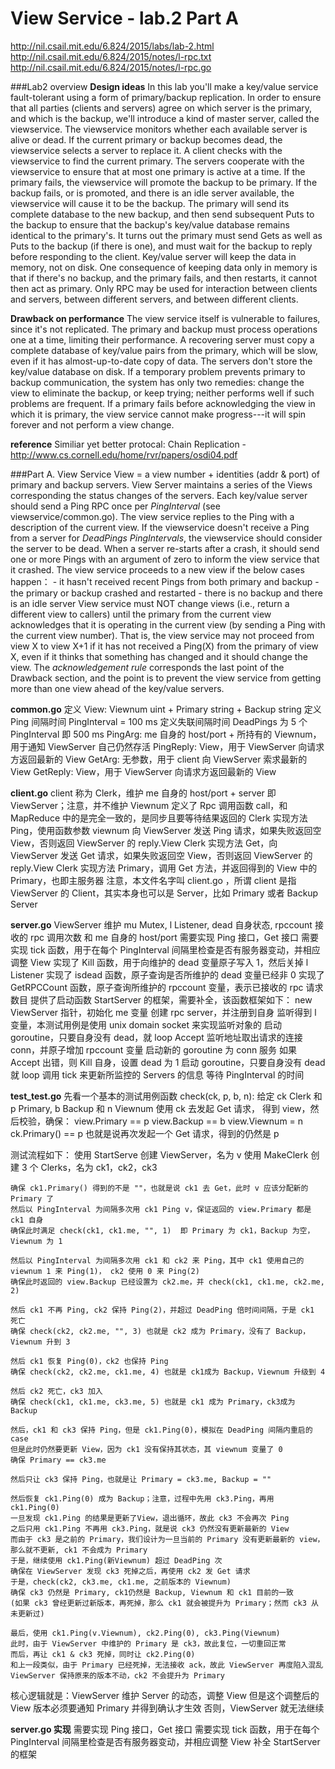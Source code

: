 View Service - lab.2 Part A
==============================
http://nil.csail.mit.edu/6.824/2015/labs/lab-2.html
http://nil.csail.mit.edu/6.824/2015/notes/l-rpc.txt
http://nil.csail.mit.edu/6.824/2015/notes/l-rpc.go

###Lab2 overview
**Design ideas**
In this lab you'll make a key/value service fault-tolerant using a form of primary/backup replication.
In order to ensure that all parties (clients and servers) agree on which server is the primary, and which is the backup, we'll introduce a kind of master server, called the viewservice.
The viewservice monitors whether each available server is alive or dead. If the current primary or backup becomes dead, the viewservice selects a server to replace it.
A client checks with the viewservice to find the current primary. The servers cooperate with the viewservice to ensure that at most one primary is active at a time.
If the primary fails, the viewservice will promote the backup to be primary.
If the backup fails, or is promoted, and there is an idle server available, the viewservice will cause it to be the backup.
The primary will send its complete database to the new backup, and then send subsequent Puts to the backup to ensure that the backup's key/value database remains identical to the primary's.
It turns out the primary must send Gets as well as Puts to the backup (if there is one), and must wait for the backup to reply before responding to the client.
Key/value server will keep the data in memory, not on disk.
One consequence of keeping data only in memory is that if there's no backup, and the primary fails, and then restarts, it cannot then act as primary.
Only RPC may be used for interaction between clients and servers, between different servers, and between different clients.

**Drawback on performance**
The view service itself is vulnerable to failures, since it's not replicated.
The primary and backup must process operations one at a time, limiting their performance.
A recovering server must copy a complete database of key/value pairs from the primary, which will be slow, even if it has almost-up-to-date copy of data.
The servers don't store the key/value database on disk.
If a temporary problem prevents primary to backup communication, the system has only two remedies: change the view to eliminate the backup, or keep trying; neither performs well if such problems are frequent.
If a primary fails before acknowledging the view in which it is primary, the view service cannot make progress---it will spin forever and not perform a view change.

**reference**
Similiar yet better protocal: Chain Replication - http://www.cs.cornell.edu/home/rvr/papers/osdi04.pdf



###Part A. View Service
View = a view number + identities (addr & port) of primary and backup servers.
View Server maintains a series of the Views corresponding the status changes of the servers.
Each key/value server should send a Ping RPC once per *PingInterval* (see viewservice/common.go).
The view service replies to the Ping with a description of the current view.
If the viewservice doesn't receive a Ping from a server for *DeadPings PingIntervals*, the viewservice should consider the server to be dead.
When a server re-starts after a crash, it should send one or more Pings with an argument of zero to inform the view service that it crashed.
The view service proceeds to a new view if the below cases happen：
    - it hasn't received recent Pings from both primary and backup
    - the primary or backup crashed and restarted
    - there is no backup and there is an idle server
View service must NOT change views (i.e., return a different view to callers) until the primary from the current view acknowledges that it is operating in the current view (by sending a Ping with the current view number).
That is, the view service may not proceed from view X to view X+1 if it has not received a Ping(X) from the primary of view X, even if it thinks that something has changed and it should change the view.
The *acknowledgement rule* corresponds the last point of the Drawback section, and the point is to prevent the view service from getting more than one view ahead of the key/value servers.


**common.go**
定义 View:  Viewnum uint + Primary string + Backup  string
定义 Ping 间隔时间 PingInterval = 100 ms
定义失联间隔时间 DeadPings 为 5 个 PingInterval 即 500 ms
PingArg: me 自身的 host/port + 所持有的 Viewnum，用于通知 ViewServer 自己仍然存活
PingReply: View，用于 ViewServer 向请求方返回最新的 View
GetArg: 无参数，用于 client 向 ViewServer 索求最新的 View
GetReply: View，用于 ViewServer 向请求方返回最新的 View


**client.go**
client 称为 Clerk，维护 me 自身的 host/port + server 即 ViewServer；注意，并不维护 Viewnum
定义了 Rpc 调用函数 call，和 MapReduce 中的是完全一致的，是同步且要等待结果返回的
Clerk 实现方法 Ping，使用函数参数 viewnum 向 ViewServer 发送 Ping 请求，如果失败返回空 View，否则返回 ViewServer 的 reply.View
Clerk 实现方法 Get，向 ViewServer 发送 Get 请求，如果失败返回空 View，否则返回 ViewServer 的 reply.View
Clerk 实现方法 Primary，调用 Get 方法，并返回得到的 View 中的 Primary，也即主服务器
注意，本文件名字叫 client.go ，所谓 client 是指 ViewServer 的 Client，其实本身也可以是 Server，比如 Primary 或者 Backup Server


**server.go**
ViewServer 维护 mu Mutex, l Listener, dead 自身状态, rpccount 接收的 rpc 调用次数 和 me 自身的 host/port
需要实现 Ping 接口，Get 接口
需要实现 tick 函数，用于在每个 PingInterval 间隔里检查是否有服务器变动，并相应调整 View
实现了 Kill 函数，用于向维护的 dead 变量原子写入 1，然后关掉 l Listener
实现了 isdead 函数，原子查询是否所维护的 dead 变量已经非 0
实现了 GetRPCCount 函数，原子查询所维护的 rpccount 变量，表示已接收的 rpc 请求数目
提供了启动函数 StartServer 的框架，需要补全，该函数框架如下：
    new ViewServer 指针，初始化 me 变量
    创建 rpc server，并注册到自身
    监听得到 l 变量，本测试用例是使用 unix domain socket 来实现监听对象的
    启动 goroutine，只要自身没有 dead，就 loop
        Accept 监听地址取出请求的连接 conn，并原子增加 rpccount 变量
        启动新的 goroutine 为 conn 服务
        如果 Accept 出错，则 Kill 自身，设置 dead 为 1
    启动 goroutine，只要自身没有 dead 就 loop
        调用 tick 来更新所监控的 Servers 的信息
        等待 PingInterval 的时间


**test_test.go**
先看一个基本的测试用例函数 check(ck, p, b, n):
给定 ck Clerk 和 p Primary, b Backup 和 n Viewnum
使用 ck 去发起 Get 请求， 得到 view，然后校验，确保：
    view.Primary == p
    view.Backup == b
    view.Viewnum = n
    ck.Primary() == p 也就是说再次发起一个 Get 请求，得到的仍然是 p

测试流程如下：
    使用 StartServe 创建 ViewServer，名为 v
    使用 MakeClerk 创建 3 个 Clerks，名为 ck1，ck2，ck3

    确保 ck1.Primary() 得到的不是 ""，也就是说 ck1 去 Get，此时 v 应该分配新的 Primary 了
    然后以 PingInterval 为间隔多次用 ck1 Ping v，保证返回的 view.Primary 都是 ck1 自身
    确保此时满足 check(ck1, ck1.me, "", 1)  即 Primary 为 ck1，Backup 为空，Viewnum 为 1

    然后以 PingInterval 为间隔多次用 ck1 和 ck2 来 Ping，其中 ck1 使用自己的 viewnum 1 来 Ping(1)， ck2 使用 0 来 Ping(2)
    确保此时返回的 view.Backup 已经设置为 ck2.me，并 check(ck1, ck1.me, ck2.me, 2)

    然后 ck1 不再 Ping, ck2 保持 Ping(2)，并超过 DeadPing 倍时间间隔，于是 ck1 死亡
    确保 check(ck2, ck2.me, "", 3) 也就是 ck2 成为 Primary，没有了 Backup，Viewnum 升到 3

    然后 ck1 恢复 Ping(0)，ck2 也保持 Ping
    确保 check(ck2, ck2.me, ck1.me, 4) 也就是 ck1成为 Backup，Viewnum 升级到 4

    然后 ck2 死亡，ck3 加入
    确保 check(ck1, ck1.me, ck3.me, 5) 也就是 ck1 成为 Primary，ck3成为 Backup

    然后，ck1 和 ck3 保持 Ping，但是 ck1.Ping(0)，模拟在 DeadPing 间隔内重启的 case
    但是此时仍然要更新 View，因为 ck1 没有保持其状态，其 viewnum 变量了 0
    确保 Primary == ck3.me

    然后只让 ck3 保持 Ping，也就是让 Primary = ck3.me, Backup = ""

    然后恢复 ck1.Ping(0) 成为 Backup；注意，过程中先用 ck3.Ping，再用 ck1.Ping(0)
    一旦发现 ck1.Ping 的结果是更新了View，退出循环，故此 ck3 不会再次 Ping
    之后只用 ck1.Ping 不再用 ck3.Ping，就是说 ck3 仍然没有更新最新的 View
    而由于 ck3 是之前的 Primary，我们设计为一旦当前的 Primary 没有更新最新的 view，那么就不更新, ck1 不会成为 Primary
    于是，继续使用 ck1.Ping(新Viewnum) 超过 DeadPing 次
    确保在 ViewServer 发现 ck3 死掉之后，再使用 ck2 发 Get 请求
    于是，check(ck2, ck3.me, ck1.me, 之前版本的 Viewnum)
    确保 ck3 仍然是 Primary, ck1仍然是 Backup, Viewnum 和 ck1 目前的一致
    (如果 ck3 曾经更新过新版本，再死掉，那么 ck1 就会被提升为 Primary；然而 ck3 从未更新过)

    最后，使用 ck1.Ping(v.Viewnum), ck2.Ping(0), ck3.Ping(Viewnum)
    此时，由于 ViewServer 中维护的 Primary 是 ck3，故此复位，一切重回正常
    而后，再让 ck1 & ck3 死掉，同时让 ck2.Ping(0)
    和上一段类似，由于 Primary 已经死掉，无法接收 ack，故此 ViewServer 再度陷入混乱
    ViewServer 保持原来的版本不动，ck2 不会提升为 Primary

核心逻辑就是：ViewServer 维护 Server 的动态，调整 View
但是这个调整后的 View 版本必须要通知 Primary 并得到确认才生效
否则，ViewServer 就无法继续


**server.go 实现**
需要实现 Ping 接口，Get 接口
需要实现 tick 函数，用于在每个 PingInterval 间隔里检查是否有服务器变动，并相应调整 View
补全 StartServer 的框架

